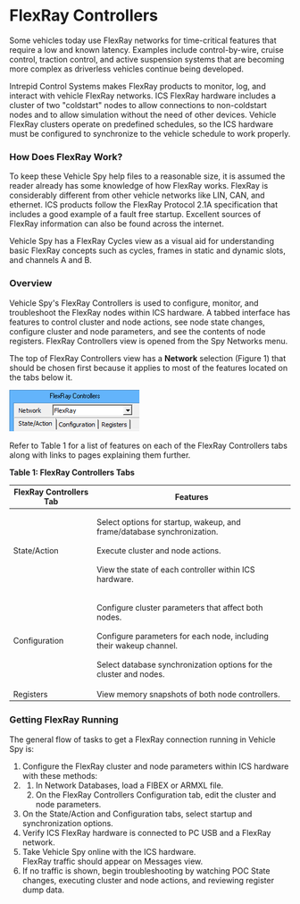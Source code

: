 # FlexRay Controllers

Some vehicles today use FlexRay networks for time-critical features that require a low and known latency. Examples include control-by-wire, cruise control, traction control, and active suspension systems that are becoming more complex as driverless vehicles continue being developed.

Intrepid Control Systems makes FlexRay products to monitor, log, and interact with vehicle FlexRay networks. ICS FlexRay hardware includes a cluster of two "coldstart" nodes to allow connections to non-coldstart nodes and to allow simulation without the need of other devices. Vehicle FlexRay clusters operate on predefined schedules, so the ICS hardware must be configured to synchronize to the vehicle schedule to work properly.

### How Does FlexRay Work?

To keep these Vehicle Spy help files to a reasonable size, it is assumed the reader already has some knowledge of how FlexRay works. FlexRay is considerably different from other vehicle networks like LIN, CAN, and ethernet. ICS products follow the FlexRay Protocol 2.1A specification that includes a good example of a fault free startup. Excellent sources of FlexRay information can also be found across the internet.

Vehicle Spy has a FlexRay Cycles view as a visual aid for understanding basic FlexRay concepts such as cycles, frames in static and dynamic slots, and channels A and B.

### Overview

Vehicle Spy's FlexRay Controllers is used to configure, monitor, and troubleshoot the FlexRay nodes within ICS hardware. A tabbed interface has features to control cluster and node actions, see node state changes, configure cluster and node parameters, and see the contents of node registers. FlexRay Controllers view is opened from the Spy Networks menu.

The top of FlexRay Controllers view has a **Network** selection (Figure 1) that should be chosen first because it applies to most of the features located on the tabs below it.

![Figure 1: Remember to make a Network selection before using the FlexRay Controllers features.](../../../.gitbook/assets/FlexRayControllersTabs.gif)

Refer to Table 1 for a list of features on each of the FlexRay Controllers tabs along with links to pages explaining them further.

**Table 1: FlexRay Controllers Tabs**

| FlexRay Controllers Tab | Features                                                                                                                                                                                                         |
| ----------------------- | ---------------------------------------------------------------------------------------------------------------------------------------------------------------------------------------------------------------- |
| State/Action            | <p>Select options for startup, wakeup, and frame/database synchronization.<br><br>Execute cluster and node actions.<br><br>View the state of each controller within ICS hardware.</p>                            |
| Configuration           | <p>Configure cluster parameters that affect both nodes.<br><br>Configure parameters for each node, including their wakeup channel.<br><br>Select database synchronization options for the cluster and nodes.</p> |
| Registers               | View memory snapshots of both node controllers.                                                                                                                                                                  |



### Getting FlexRay Running

The general flow of tasks to get a FlexRay connection running in Vehicle Spy is:

1. Configure the FlexRay cluster and node parameters within ICS hardware with these methods:
2.
   1. In Network Databases, load a FIBEX or ARMXL file.
   2. On the FlexRay Controllers Configuration tab, edit the cluster and node parameters.
3. On the State/Action and Configuration tabs, select startup and synchronization options.
4. Verify ICS FlexRay hardware is connected to PC USB and a FlexRay network.
5. Take Vehicle Spy online with the ICS hardware.\
   FlexRay traffic should appear on Messages view.
6. If no traffic is shown, begin troubleshooting by watching POC State changes, executing cluster and node actions, and reviewing register dump data.
